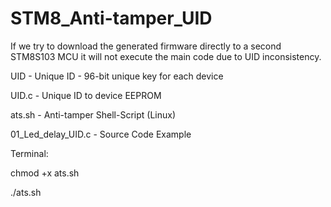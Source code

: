 # STM8_Anti-tamper_UID

If we try to download the generated firmware directly to a second STM8S103 MCU it will not execute the main code due to UID inconsistency.

UID - Unique ID - 96-bit unique key for each device

UID.c - Unique ID to device EEPROM

ats.sh - Anti-tamper Shell-Script (Linux)

01_Led_delay_UID.c - Source Code Example


Terminal:

chmod +x ats.sh

./ats.sh
